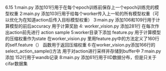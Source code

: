 6.15
1:main.py 添加101行用于在每个epoch训练前保存上一个epoch训练完的模型权重
2:main.py 添加103行用于给每个worker传入上一轮的所有模型权重（可以优化为在知道action后传入目标模型权重）
3:main.py 添加106和109行用于计算模型的前后accuracy 用于计算奖励
4: worker_vision.py 添加281行 在每次作出action前先进行 action sample
5:worker目录下添加 feature.py 用于计算模型的压缩权重作为state
   在worker_vision.py 里用feature.py中的方法定义了160行的self.feature（） 函数用于返回压缩权重
6:在worker_vision.py添加166行的select_action_sample()方法 用于对action进行采样并存储到buffer中
7:main.py 添加 152行用于wandb记录
8:main.py 添加61行用于IID数据分布，但是只关于cifar数据集